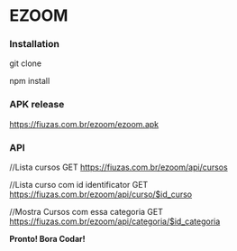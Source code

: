 # EZOOM


### Installation

git clone

npm install

### APK release

https://fiuzas.com.br/ezoom/ezoom.apk


### API

//Lista cursos
GET https://fiuzas.com.br/ezoom/api/cursos

//Lista curso com id identificator
GET https://fiuzas.com.br/ezoom/api/curso/$id_curso

//Mostra Cursos com essa categoria
GET https://fiuzas.com.br/ezoom/api/categoria/$id_categoria



**Pronto! Bora Codar!** 

